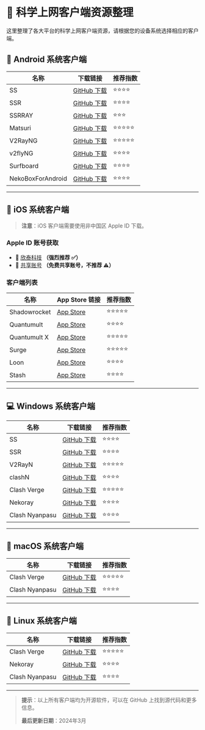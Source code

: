 # 📱 科学上网客户端资源整理

这里整理了各大平台的科学上网客户端资源，请根据您的设备系统选择相应的客户端。

## 📱 Android 系统客户端

| 名称 | 下载链接 | 推荐指数 |
|------|---------|---------|
| SS | [GitHub 下载](https://github.com/shadowsocks/shadowsocks-android/releases) | ⭐⭐⭐⭐ |
| SSR | [GitHub 下载](https://github.com/HMBSbige/ShadowsocksR-Android/releases) | ⭐⭐⭐⭐ |
| SSRRAY | [GitHub 下载](https://github.com/xxf098/shadowsocksr-v2ray-android/releases) | ⭐⭐⭐ |
| Matsuri | [GitHub 下载](https://github.com/MatsuriDayo/Matsuri/releases) | ⭐⭐⭐⭐⭐ |
| V2RayNG | [GitHub 下载](https://github.com/2dust/v2rayNG/releases) | ⭐⭐⭐⭐⭐ |
| v2flyNG | [GitHub 下载](https://github.com/2dust/v2flyNG/releases) | ⭐⭐⭐⭐ |
| Surfboard | [GitHub 下载](https://github.com/getsurfboard/surfboard/releases) | ⭐⭐⭐⭐ |
| NekoBoxForAndroid | [GitHub 下载](https://github.com/MatsuriDayo/NekoBoxForAndroid/releases) | ⭐⭐⭐⭐ |

---

## 📱 iOS 系统客户端

> **注意**：iOS 客户端需要使用非中国区 Apple ID 下载。

### Apple ID 账号获取

- 🔑 [欣泰科技](https://xintaikeji.eu.org) **（强烈推荐 ✅）**
- 🔑 [共享账号](https://appleid.113778.com/share/SnrxNjguyv) **（免费共享账号，不推荐 ⚠️）**

### 客户端列表

| 名称 | App Store 链接 | 推荐指数 |
|------|--------------|---------|
| Shadowrocket | [App Store](https://apps.apple.com/ca/app/shadowrocket/id932747118) | ⭐⭐⭐⭐⭐ |
| Quantumult | [App Store](https://apps.apple.com/ca/app/quantumult/id1252015438) | ⭐⭐⭐⭐ |
| Quantumult X | [App Store](https://apps.apple.com/ca/app/quantumult-x/id1443988620) | ⭐⭐⭐⭐⭐ |
| Surge | [App Store](https://apps.apple.com/us/app/surge-5/id1442620678) | ⭐⭐⭐⭐⭐ |
| Loon | [App Store](https://apps.apple.com/ca/app/loon/id1373567447) | ⭐⭐⭐⭐ |
| Stash | [App Store](https://apps.apple.com/ca/app/stash-rule-based-proxy/id1596063349) | ⭐⭐⭐⭐ |

---

## 💻 Windows 系统客户端

| 名称 | 下载链接 | 推荐指数 |
|------|---------|---------|
| SS | [GitHub 下载](https://github.com/shadowsocks/shadowsocks-windows/releases) | ⭐⭐⭐⭐ |
| SSR | [GitHub 下载](https://github.com/HMBSbige/ShadowsocksR-Windows/releases) | ⭐⭐⭐⭐ |
| V2RayN | [GitHub 下载](https://github.com/2dust/v2rayN/releases) | ⭐⭐⭐⭐⭐ |
| clashN | [GitHub 下载](https://github.com/2dust/clashN) | ⭐⭐⭐⭐ |
| Clash Verge | [GitHub 下载](https://github.com/zzzgydi/clash-verge/releases) | ⭐⭐⭐⭐⭐ |
| Nekoray | [GitHub 下载](https://github.com/MatsuriDayo/nekoray/releases) | ⭐⭐⭐⭐ |
| Clash Nyanpasu | [GitHub 下载](https://github.com/keiko233/clash-nyanpasu/releases) | ⭐⭐⭐⭐ |

---

## 🍎 macOS 系统客户端

| 名称 | 下载链接 | 推荐指数 |
|------|---------|---------|
| Clash Verge | [GitHub 下载](https://github.com/zzzgydi/clash-verge/releases) | ⭐⭐⭐⭐⭐ |
| Clash Nyanpasu | [GitHub 下载](https://github.com/keiko233/clash-nyanpasu/releases) | ⭐⭐⭐⭐ |

---

## 🐧 Linux 系统客户端

| 名称 | 下载链接 | 推荐指数 |
|------|---------|---------|
| Clash Verge | [GitHub 下载](https://github.com/zzzgydi/clash-verge/releases) | ⭐⭐⭐⭐⭐ |
| Nekoray | [GitHub 下载](https://github.com/MatsuriDayo/nekoray/releases) | ⭐⭐⭐⭐ |
| Clash Nyanpasu | [GitHub 下载](https://github.com/keiko233/clash-nyanpasu/releases) | ⭐⭐⭐⭐ |

---

> **提示**：以上所有客户端均为开源软件，可以在 GitHub 上找到源代码和更多信息。
> 
> **最后更新日期**：2024年3月
